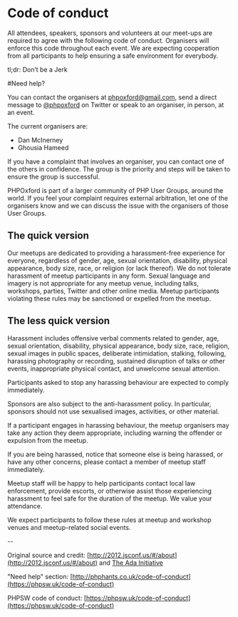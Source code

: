 # Code of conduct

All attendees, speakers, sponsors and volunteers at our meet-ups are required to agree with the following code of conduct. Organisers will enforce this code throughout each event. We are expecting cooperation from all participants to help ensuring a safe environment for everybody.

tl;dr: Don’t be a Jerk

#Need help?

You can contact the organisers at phpoxford@gmail.com, send a direct message to [@phpoxford](https://twitter.com/phpoxford) on Twitter or speak to an organiser, in person, at an event.

The current organisers are:

* Dan McInerney
* Ghousia Hameed

If you have a complaint that involves an organiser, you can contact one of the others in confidence. The group is the priority and steps will be taken to ensure the group is successful.

PHPOxford is part of a larger community of PHP User Groups, around the world. If you feel your complaint requires external arbitration, let one of the organisers know and we can discuss the issue with the organisers of those User Groups.

## The quick version

Our meetups are dedicated to providing a harassment-free experience for everyone, regardless of gender, age, sexual orientation, disability, physical appearance, body size, race, or religion (or lack thereof). We do not tolerate harassment of meetup participants in any form. Sexual language and imagery is not appropriate for any meetup venue, including talks, workshops, parties, Twitter and other online media. Meetup participants violating these rules may be sanctioned or expelled from the meetup.

## The less quick version
Harassment includes offensive verbal comments related to gender, age, sexual orientation, disability, physical appearance, body size, race, religion, sexual images in public spaces, deliberate intimidation, stalking, following, harassing photography or recording, sustained disruption of talks or other events, inappropriate physical contact, and unwelcome sexual attention.

Participants asked to stop any harassing behaviour are expected to comply immediately.

Sponsors are also subject to the anti-harassment policy. In particular, sponsors should not use sexualised images, activities, or other material.

If a participant engages in harassing behaviour, the meetup organisers may take any action they deem appropriate, including warning the offender or expulsion from the meetup.

If you are being harassed, notice that someone else is being harassed, or have any other concerns, please contact a member of meetup staff immediately.

Meetup staff will be happy to help participants contact local law enforcement, provide escorts, or otherwise assist those experiencing harassment to feel safe for the duration of the meetup. We value your attendance.

We expect participants to follow these rules at meetup and workshop venues and meetup-related social events.

--

Original source and credit: [http://2012.jsconf.us/#/about](http://2012.jsconf.us/#/about) and [The Ada Initiative](http://adainitiative.org/)

"Need help" section: [http://phphants.co.uk/code-of-conduct](https://phpsw.uk/code-of-conduct)

PHPSW code of conduct: [https://phpsw.uk/code-of-conduct](https://phpsw.uk/code-of-conduct)

